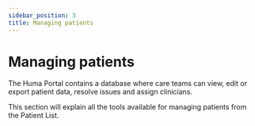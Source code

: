 ```yaml
---
sidebar_position: 3
title: Managing patients
---
```

# Managing patients

The Huma Portal contains a database where care teams can view, edit or export patient data, resolve issues and assign clinicians.  

This section will explain all the tools available for managing patients from the Patient List.
